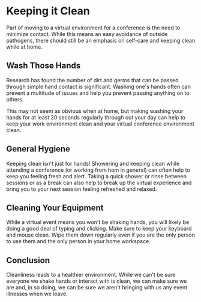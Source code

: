 # Keeping it Clean

Part of moving to a virtual environment for a conference is the need to minimize contact. While this means an easy avoidance of outside pathogens, there should still be an emphasis on self-care and keeping clean while at home.

## Wash Those Hands

Research has found the number of dirt and germs that can be passed through simple hand contact is significant. Washing one's hands often can prevent a multitude of issues and help you prevent passing anything on to others.

This may not seem as obvious when at home, but making washing your hands for at least 20 seconds regularly through out your day can help to keep your work environment clean and your virtual conference environment clean.

## General Hygiene

Keeping clean isn't just for hands! Showering and keeping clean while attending a conference (or working from hom in general) can often help to keep you feeling fresh and alert. Taking a quick shower or rinse between sessions or as a break can also help to break up the virtual experience and bring you to your next session feeling refreshed and relaxed.

## Cleaning Your Equipment

While a virtual event means you won't be shaking hands, you will likely be doing a good deal of typing and clicking. Make sure to keep your keyboard and mouse clean. Wipe them down regularly even if you are the only person to use them and the only person in your home workspace. 

## Conclusion

Cleanliness leads to a healthier environment. While we can't be sure everyone we shake hands or interact with is clean, we can make sure we are and, in so doing, we can be sure we aren't bringing with us any event illnesses when we leave.
